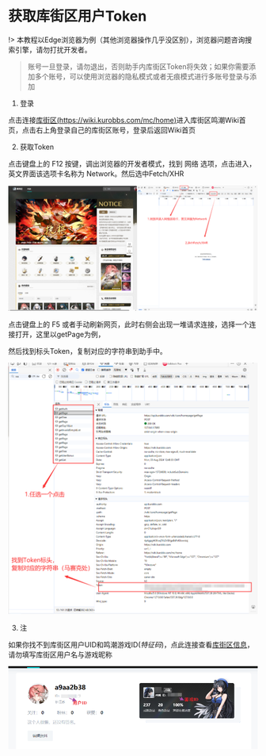# 获取库街区用户Token

!> 本教程以Edge浏览器为例（其他浏览器操作几乎没区别），浏览器问题咨询搜索引擎，请勿打扰开发者。

> 账号一旦登录，请勿退出，否则助手内库街区Token将失效；如果你需要添加多个账号，可以使用浏览器的隐私模式或者无痕模式进行多账号登录与添加

1. 登录

点击连接[库街区(https://wiki.kurobbs.com/mc/home)](https://wiki.kurobbs.com/mc/home)进入库街区鸣潮Wiki首页，点击右上角登录自己的库街区账号，登录后返回Wiki首页

2. 获取Token

点击键盘上的 F12 按键，调出浏览器的开发者模式，找到 网络 选项，点击进入，英文界面该选项卡名称为 Network。然后选中Fetch/XHR

![](./assets/1722862067332-092ef99c-6a5a-4ef2-899c-f7faa3b67279.png)

点击键盘上的 F5 或者手动刷新网页，此时右侧会出现一堆请求连接，选择一个连接打开，这里以getPage为例，

然后找到标头Token，复制对应的字符串到助手中。

![](./assets/1722862301538-01f88ceb-a629-4711-9d75-d3b7bf67f3bd.png)



3. 注

如果你找不到库街区用户UID和鸣潮游戏ID(*特征码*)，点此连接查看[库街区信息](https://www.kurobbs.com/person-center)，请勿填写库街区用户名与游戏昵称

![img](./assets/1729228999966-15683fa2-dd99-4d23-8537-456cdf845989.png)
